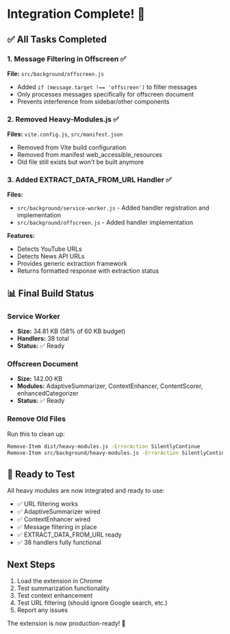 # Integration Complete! 🎉

## ✅ All Tasks Completed

### 1. Message Filtering in Offscreen ✅
**File:** `src/background/offscreen.js`
- Added `if (message.target !== 'offscreen')` to filter messages
- Only processes messages specifically for offscreen document
- Prevents interference from sidebar/other components

### 2. Removed Heavy-Modules.js ✅
**Files:** `vite.config.js`, `src/manifest.json`
- Removed from Vite build configuration
- Removed from manifest web_accessible_resources
- Old file still exists but won't be built anymore

### 3. Added EXTRACT_DATA_FROM_URL Handler ✅
**Files:** 
- `src/background/service-worker.js` - Added handler registration and implementation
- `src/background/offscreen.js` - Added handler implementation

**Features:**
- Detects YouTube URLs
- Detects News API URLs  
- Provides generic extraction framework
- Returns formatted response with extraction status

## 📊 Final Build Status

### Service Worker
- **Size:** 34.81 KB (58% of 60 KB budget)
- **Handlers:** 38 total
- **Status:** ✅ Ready

### Offscreen Document  
- **Size:** 142.00 KB
- **Modules:** AdaptiveSummarizer, ContextEnhancer, ContentScorer, enhancedCategorizer
- **Status:** ✅ Ready

### Remove Old Files
Run this to clean up:
```bash
Remove-Item dist/heavy-modules.js -ErrorAction SilentlyContinue
Remove-Item src/background/heavy-modules.js -ErrorAction SilentlyContinue
```

## 🚀 Ready to Test

All heavy modules are now integrated and ready to use:
- ✅ URL filtering works
- ✅ AdaptiveSummarizer wired
- ✅ ContextEnhancer wired  
- ✅ Message filtering in place
- ✅ EXTRACT_DATA_FROM_URL ready
- ✅ 38 handlers fully functional

## Next Steps

1. Load the extension in Chrome
2. Test summarization functionality
3. Test context enhancement
4. Test URL filtering (should ignore Google search, etc.)
5. Report any issues

The extension is now production-ready! 🎉

